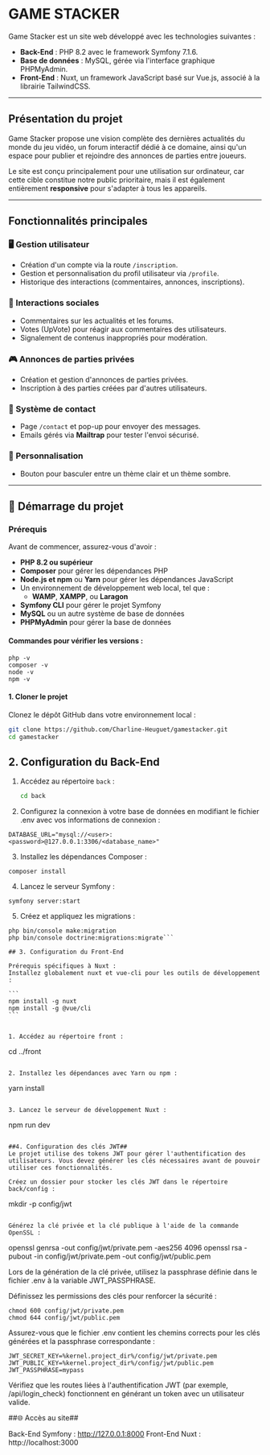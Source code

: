 # GAME STACKER

Game Stacker est un site web développé avec les technologies suivantes :

- **Back-End** : PHP 8.2 avec le framework Symfony 7.1.6.
- **Base de données** : MySQL, gérée via l'interface graphique PHPMyAdmin.
- **Front-End** : Nuxt, un framework JavaScript basé sur Vue.js, associé à la librairie TailwindCSS.

---

## Présentation du projet

Game Stacker propose une vision complète des dernières actualités du monde du jeu vidéo, un forum interactif dédié à ce domaine, ainsi qu'un espace pour publier et rejoindre des annonces de parties entre joueurs.

Le site est conçu principalement pour une utilisation sur ordinateur, car cette cible constitue notre public prioritaire, mais il est également entièrement **responsive** pour s'adapter à tous les appareils.

---

## Fonctionnalités principales

### 🖥️ Gestion utilisateur

- Création d'un compte via la route `/inscription`.
- Gestion et personnalisation du profil utilisateur via `/profile`.
- Historique des interactions (commentaires, annonces, inscriptions).

### 💬 Interactions sociales

- Commentaires sur les actualités et les forums.
- Votes (UpVote) pour réagir aux commentaires des utilisateurs.
- Signalement de contenus inappropriés pour modération.

### 🎮 Annonces de parties privées

- Création et gestion d'annonces de parties privées.
- Inscription à des parties créées par d'autres utilisateurs.

### 📩 Système de contact

- Page `/contact` et pop-up pour envoyer des messages.
- Emails gérés via **Mailtrap** pour tester l'envoi sécurisé.

### 🎨 Personnalisation

- Bouton pour basculer entre un thème clair et un thème sombre.

---

## 🚀 Démarrage du projet

### Prérequis

Avant de commencer, assurez-vous d'avoir :

- **PHP 8.2 ou supérieur**
- **Composer** pour gérer les dépendances PHP
- **Node.js et npm** ou **Yarn** pour gérer les dépendances JavaScript
- Un environnement de développement web local, tel que :
  - **WAMP**, **XAMPP**, ou **Laragon**
- **Symfony CLI** pour gérer le projet Symfony
- **MySQL** ou un autre système de base de données
- **PHPMyAdmin** pour gérer la base de données

#### Commandes pour vérifier les versions :

```
php -v
composer -v
node -v
npm -v
```

#### 1. Cloner le projet

Clonez le dépôt GitHub dans votre environnement local :

```bash
git clone https://github.com/Charline-Heuguet/gamestacker.git
cd gamestacker
```

## 2. Configuration du Back-End

1. Accédez au répertoire `back` :

   ```bash
   cd back
   ```

2. Configurez la connexion à votre base de données en modifiant le fichier .env avec vos informations de connexion :

```
DATABASE_URL="mysql://<user>:<password>@127.0.0.1:3306/<database_name>"
```

3. Installez les dépendances Composer :

```
composer install
```

4. Lancez le serveur Symfony :

```
symfony server:start
```

5. Créez et appliquez les migrations :

````
php bin/console make:migration
php bin/console doctrine:migrations:migrate```

## 3. Configuration du Front-End

Prérequis spécifiques à Nuxt :
Installez globalement nuxt et vue-cli pour les outils de développement :

```
npm install -g nuxt
npm install -g @vue/cli
```


1. Accédez au répertoire front :

````

cd ../front

```

2. Installez les dépendances avec Yarn ou npm :

```

yarn install

```

3. Lancez le serveur de développement Nuxt :

```

npm run dev

```

##4. Configuration des clés JWT##
Le projet utilise des tokens JWT pour gérer l'authentification des utilisateurs. Vous devez générer les clés nécessaires avant de pouvoir utiliser ces fonctionnalités.

Créez un dossier pour stocker les clés JWT dans le répertoire back/config :

```

mkdir -p config/jwt

```

Générez la clé privée et la clé publique à l'aide de la commande OpenSSL :

```

openssl genrsa -out config/jwt/private.pem -aes256 4096
openssl rsa -pubout -in config/jwt/private.pem -out config/jwt/public.pem

Lors de la génération de la clé privée, utilisez la passphrase définie dans le fichier .env à la variable JWT_PASSPHRASE.

Définissez les permissions des clés pour renforcer la sécurité :

```
chmod 600 config/jwt/private.pem
chmod 644 config/jwt/public.pem
```

Assurez-vous que le fichier .env contient les chemins corrects pour les clés générées et la passphrase correspondante :

```
JWT_SECRET_KEY=%kernel.project_dir%/config/jwt/private.pem
JWT_PUBLIC_KEY=%kernel.project_dir%/config/jwt/public.pem
JWT_PASSPHRASE=mypass
```

Vérifiez que les routes liées à l'authentification JWT (par exemple, /api/login_check) fonctionnent en générant un token avec un utilisateur valide.

##🌐 Accès au site##

Back-End Symfony : http://127.0.0.1:8000
Front-End Nuxt : http://localhost:3000

```

```
